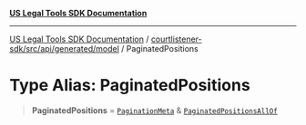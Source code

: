 [**US Legal Tools SDK Documentation**](../../../../../../README.md)

***

[US Legal Tools SDK Documentation](../../../../../../README.md) / [courtlistener-sdk/src/api/generated/model](../README.md) / PaginatedPositions

# Type Alias: PaginatedPositions

> **PaginatedPositions** = [`PaginationMeta`](../interfaces/PaginationMeta.md) & [`PaginatedPositionsAllOf`](PaginatedPositionsAllOf.md)

